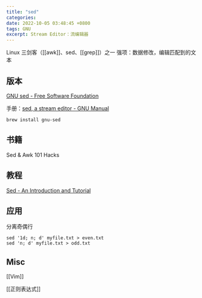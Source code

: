 ```yaml
---
title: "sed"
categories: 
date: 2022-10-05 03:48:45 +0800
tags: GNU
excerpt: Stream Editor：流编辑器
---
```


Linux 三剑客（[[awk]]、sed、[[grep]]）之一
强项：数据修改，编辑匹配到的文本



## 版本

[GNU sed - Free Software Foundation](https://www.gnu.org/software/sed/)

手册：[sed, a stream editor - GNU Manual](https://www.gnu.org/software/sed/manual/sed.html)

```shell
brew install gnu-sed
```


## 书籍

Sed & Awk 101 Hacks

## 教程

[Sed - An Introduction and Tutorial](https://www.grymoire.com/Unix/Sed.html)


## 应用


分离奇偶行


```shell
sed '1d; n; d' myfile.txt > even.txt
sed 'n; d' myfile.txt > odd.txt
```



## Misc


[[Vim]]

[[正则表达式]]

